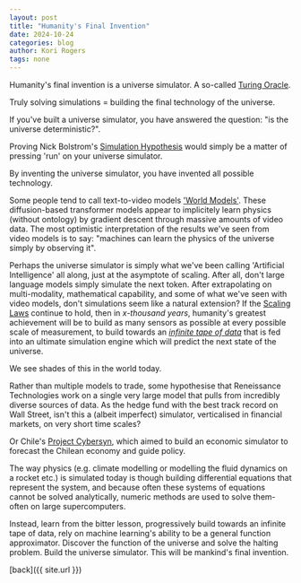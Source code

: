 ```yaml
---
layout: post
title: "Humanity's Final Invention"
date: 2024-10-24
categories: blog
author: Kori Rogers
tags: none
---
```

Humanity's final invention is a universe simulator. A so-called [Turing Oracle](https://en.wikipedia.org/wiki/Oracle_machine).

Truly solving simulations = building the final technology of the universe.

If you've built a universe simulator, you have answered the question: "is the universe deterministic?".

Proving Nick Bolstrom's [Simulation Hypothesis](https://en.wikipedia.org/wiki/Simulation_hypothesis) would simply be a matter of pressing 'run' on your universe simulator.

By inventing the universe simulator, you have invented all possible technology. 

Some people tend to call text-to-video models ['World Models'](https://openai.com/index/video-generation-models-as-world-simulators/). These diffusion-based transformer models appear to implicitely learn physics (without ontology) by gradient descent through massive amounts of video data. The most optimistic interpretation of the results we've seen from video models is to say: "machines can learn the physics of the universe simply by observing it".

Perhaps the universe simulator is simply what we've been calling 'Artificial Intelligence' all along, just at the asymptote of scaling. After all, don't large language models simply simulate the next token. After extrapolating on multi-modality, mathematical capability, and some of what we've seen with video models, don't simulations seem like a natural extension? If the [Scaling Laws](https://arxiv.org/abs/2001.08361) continue to hold, then in *x-thousand years*, humanity's greatest achievement will be to build as many sensors as possible at every possible scale of measurement, to build towards an [*infinite tape of data*](https://en.wikipedia.org/wiki/Turing_completeness) that is fed into an ultimate simulation engine which will predict the next state of the universe.

We see shades of this in the world today. 

Rather than multiple models to trade, some hypothesise that Reneissance Technologies work on a single very large model that pulls from incredibly diverse sources of data. As the hedge fund with the best track record on Wall Street, isn't this a (albeit imperfect) simulator, verticalised in financial markets, on very short time scales? 

Or Chile's [Project Cybersyn](https://en.wikipedia.org/wiki/Project_Cybersyn), which aimed to build an economic simulator to forecast the Chilean economy and guide policy. 

The way physics (e.g. climate modelling or modelling the fluid dynamics on a rocket etc.) is simulated today is though building differential equations that represent the system, and because often these systems of equations cannot be solved analytically, numeric methods are used to solve them- often on large supercomputers.

Instead, learn from the bitter lesson, progressively build towards an infinite tape of data, rely on machine learning's ability to be a general function approximator. Discover the function of the universe and solve the halting problem. Build the universe simulator. This will be mankind's final invention. 

[back]({{ site.url }})